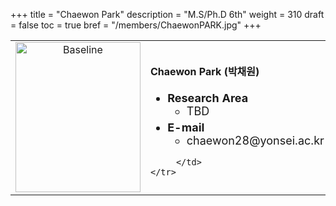 +++
title = "Chaewon Park"
description = "M.S/Ph.D 6th"
weight = 310
draft = false
toc = true
bref = "/members/ChaewonPARK.jpg"
+++

<table>
    <tr>
       <td width="280" align="center" valign="top">
          <img alt="Baseline" width="200px" height="240" src="/members/ChaewonPARK.jpg">
       </td>
       <td>
            <h4>Chaewon Park (박채원)</h4>
            <ul class="member_info">
                <li style="font-size: 18px"><b>Research Area</b>
                    <ul class="interest">
                        <li style="margin-bottom: 5px">TBD</li>
                    </ul>
                </li>
                <li style="font-size: 18px"><b>E-mail</b>
                    <ul>
                        <li style="margin-bottom: 5px">chaewon28@yonsei.ac.kr</li>
                    </ul>
                </li>
            </ul>
            
         </td>
    </tr>
</table>